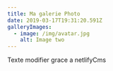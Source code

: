 ```yaml
---
title: Ma galerie Photo
date: 2019-03-17T19:31:20.591Z
galleryImages:
  - image: /img/avatar.jpg
    alt: Image two
---
```

Texte modifier grace a netlifyCms